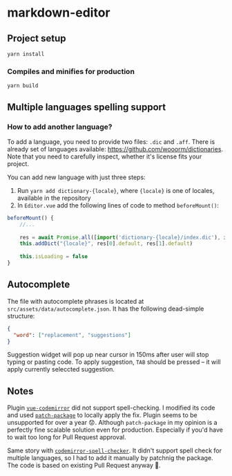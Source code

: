 # markdown-editor

## Project setup

```
yarn install
```
### Compiles and minifies for production

```
yarn build
```

## Multiple languages spelling support

### How to add another language?

To add a language, you need to provide two files: `.dic` and `.aff`. There is already set of languages
available: https://github.com/wooorm/dictionaries. Note that you need to carefully inspect, whether it's license fits
your project.

You can add new language with just three steps:

1. Run `yarn add dictionary-{locale}`, where `{locale}` is one of locales, available in the repository
2. In `Editor.vue` add the following lines of code to method `beforeMount()`:
```js
beforeMount() {
    //...
    
    res = await Promise.all([import('dictionary-{locale}/index.dic'), import('dictionary-{locale}/index.aff')])
    this.addDict("{locale}", res[0].default, res[1].default)
    
    this.isLoading = false
}
```

## Autocomplete

The file with autocomplete phrases is located at `src/assets/data/autocomplete.json`.
It has the following dead-simple structure:
```json
{
  "word": ["replacement", "suggestions"]
}
```

Suggestion widget will pop up near cursor in 150ms after user will 
stop typing or pasting code. To apply suggestion, `TAB` should be
pressed – it will apply currently seleccted suggestion.

## Notes

Plugin [`vue-codemirror`](https://www.npmjs.com/package/vue-codemirror)
did not support spell-checking. I modified its code and used
[`patch-package`](https://www.npmjs.com/package/patch-package) to locally apply the fix. Plugin seems to be unsupported
for over a year 😟. Although `patch-package` in my opinion is a perfectly fine scalable solution even for production.
Especially if you'd have to wait too long for Pull Request approval.

Same story with [`codemirror-spell-checker`](https://www.npmjs.com/package/codemirror-spell-checker).
It didn't support spell check for multiple languages, so I had to
add it manually by patchnig the package. The code is based on 
existing Pull Request anyway 🙂.
